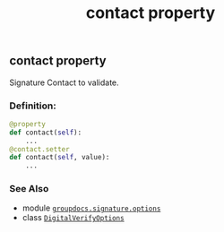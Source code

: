 ﻿---
title: contact property
second_title: GroupDocs.Signature for Python via .NET API References
description: 
type: docs
url: /python-net/groupdocs.signature.options/digitalverifyoptions/contact/
is_root: false
weight: 80
---

## contact property


Signature Contact to validate.
### Definition:
```python
@property
def contact(self):
    ...
@contact.setter
def contact(self, value):
    ...
```

### See Also
* module [`groupdocs.signature.options`](../../)
* class [`DigitalVerifyOptions`](/signature/python-net/groupdocs.signature.options/digitalverifyoptions)
